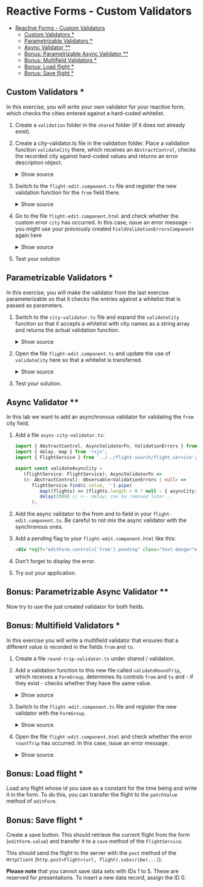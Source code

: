 # Reactive Forms - Custom Validators

* [Reactive Forms - Custom Validators](#reactive-forms---custom-validators)
  * [Custom Validators *](#custom-validators-)
  * [Parametrizable Validators *](#parametrizable-validators-)
  * [Async Validator **](#async-validator-)
  * [Bonus: Parametrizable Async Validator **](#bonus-parametrizable-async-validator-)
  * [Bonus: Multifield Validators *](#bonus-multifield-validators-)
  * [Bonus: Load flight *](#bonus-load-flight-)
  * [Bonus: Save flight *](#bonus-save-flight-)

## Custom Validators *

In this exercise, you will write your own validator for your reactive form, which checks the cities entered against a hard-coded whitelist.

1. Create a ``validation`` folder in the ``shared`` folder (if it does not already exist).

2. Create a city-validator.ts file in the validation folder. Place a validation function ``validateCity`` there, which receives an ``AbstractControl``, checks the recorded city against hard-coded values and returns an error description object.

    <details>
    <summary>Show source</summary>
    <p>

    ```typescript
    import {AbstractControl, ValidationErrors} from '@angular/forms';

    export function validateCity(c: AbstractControl): ValidationErrors | null {
        const validCities: string[] = ['Vienna', 'Cologne', 'Bern'];
        if (c.value && !validCities.includes(c.value)) {
            return {
                city: {
                    actualValue: c.value,
                    validCities: validCities
                }
            }
        }
        return null;
    }
    ```

    </p>
    </details>

3. Switch to the ``flight-edit.component.ts`` file and register the new validation function for the ``from`` field there.

    <details>
    <summary>Show source</summary>
    <p>

    ```typescript
    [...]
    import {validateCity} from '[...]';

    @Component({
        [...]
    })
    export class FlightEditComponent implements OnInit {
    
    ngOnInit(): void {
        this.editForm = this.fb.group({
            [...]
            from: [null, [[...], validateCity]],
            [...]
        });
    }
    ```
    </p>
    </details>

4. Go to the file ``flight-edit.component.html`` and check whether the custom error ``city`` has occurred. In this case, issue an error message - you might use your previously created ``FieldValidationErrorsComponent`` again here

    <details>
    <summary>Show source</summary>
    <p>

    ```html
    [...]
    <div class="text-danger" *ngIf="editForm.controls['from'].hasError('city')">
        ...city...
    </div>
    [...]
    ```

    </p>
    </details>

5. Test your solution

## Parametrizable Validators *

In this exercise, you will make the validator from the last exercise parameterizable so that it checks the entries against a whitelist that is passed as parameters.

1. Switch to the ``city-validator.ts`` file and expand the ``validateCity`` function so that it accepts a whitelist with city names as a string array and returns the actual validation function.

    <details>
    <summary>Show source</summary>
    <p>

    ```typescript
    import {[...], ValidatorFn} from '@angular/forms';
    [...]
    export function validateCity (validCities: string[]): ValidatorFn {
        return (c: AbstractControl) => {
            if (c.value && !validCities.includes(c.value)) {
                return {
                    city: {
                        actualValue: c.value,
                        validCities: validCities
                    }
                };
            }
            return null;
        };
    }
    ```

    </p>
    </details>

2. Open the file ``flight-edit.component.ts`` and update the use of ``validateCity`` here so that a whitelist is transferred.

    <details>
    <summary>Show source</summary>
    <p>

    ```typescript
    [...]
    this.editForm = this.fb.group({
        [...]
        from: [null, [[...], validateCity(['Vienna', 'Berlin', 'Gleisdorf'])]],
        [...]
        });
    [...]
    ```

    </p>
    </details>

3. Test your solution.

## Async Validator **

In this lab we want to add an asynchronous validator for validating the ``from`` city field.

1. Add a file `async-city-validator.ts`:

   ```typescript
   import { AbstractControl, AsyncValidatorFn, ValidationErrors } from '@angular/forms';
   import { delay, map } from 'rxjs';
   import { FlightService } from '../../flight-search/flight.service';
   
   export const validateAsyncCity =
      (flightService: FlightService): AsyncValidatorFn =>
      (c: AbstractControl): Observable<ValidationErrors | null> =>
         flightService.find(c.value, '').pipe(
            map((flights) => (flights.length > 0 ? null : { asyncCity: { value: c.value } })),
            delay(2000) // <-- delay; can be removed later...
         );
   ```

2. Add the async validator to the from and to field in your `flight-edit.component.ts`. Be careful to not mix the async validator with the synchronous ones.

3. Add a pending flag to your `flight-edit.component.html` like this:

   ```html
   <div *ngIf="editForm.controls['from'].pending" class="text-danger">Checking city ...</div
   ```

4. Don't forget to display the error.

5. Try out your application.

## Bonus: Parametrizable Async Validator **

Now try to use the just created validator for both fields.

## Bonus: Multifield Validators *

In this exercise you will write a multifield validator that ensures that a different value is recorded in the fields ``from`` and ``to``.

1. Create a file ``round-trip-validator.ts`` under shared / validation.

2. Add a validation function to this new file called ``validateRoundTrip``, which receives a ``FormGroup``, determines its controls ``from`` and ``to`` and - if they exist - checks whether they have the same value.

    <details>
    <summary>Show source</summary>
    <p>

    ```typescript
    [...]   
    export function validateRoundTrip(c: AbstractControl): ValidationErrors | null {
       const formGroup = c as FormGroup;
       const fromCtrl = formGroup.controls.from;
       const toCtrl = formGroup.controls.to;

       if (!fromCtrl || !toCtrl || !fromCtrl.value) {
         return null
       };

       if (fromCtrl.value === toCtrl.value) {
           return { roundTrip: true };
       }

       return null;
    }
    [...]
    ```
    </p>
    </details>

3. Switch to the ``flight-edit.component.ts`` file and register the new validator with the ``FormGroup``.

    <details>
    <summary>Show source</summary>
    <p>

    ```typescript
    [...]
    import {validateRountTrip} from '[...]';

    @Component({
        [...]
    })
    export class FlightEditComponent implements OnInit {
    
        ngOnInit(): void {
            [...]
            this.editForm.validator = validateRoundTrip;
        }

    }
    ```
    </p>
    </details>


4. Open the file ``flight-edit.component.html`` and check whether the error ``rountTrip`` has occurred. In this case, issue an error message.

    <details>
    <summary>Show source</summary>
    <p>

    ```html
    [...]
    <div class="text-danger" *ngIf="editForm.hasError('roundTrip')">
        ...roundTrip...
    </div>
    [...]
    ```

    </p>
    </details>

## Bonus: Load flight *

Load any flight whose id you save as a constant for the time being and write it in the form. To do this, you can transfer the flight to the ``patchValue`` method of ``editForm``.

<!--
**Extension**: **If** you have already implemented routing, you can also receive the ID of the flight via the url.
-->

## Bonus: Save flight *

Create a save button. This should retrieve the current flight from the form (``editForm.value``) and transfer it to a ``save`` method of the ``FlightService``.

This should send the flight to the server with the ``post`` method of the ``HttpClient`` (``http.post<Flight>(url, flight).subscribe(...)``).

**Please note** that you cannot save data sets with IDs 1 to 5. These are reserved for presentations. To insert a new data record, assign the ID 0.
